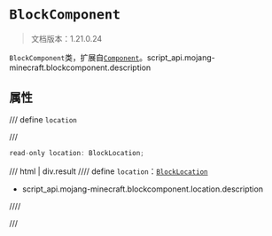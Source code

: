 # `BlockComponent`

> 文档版本：1.21.0.24

`BlockComponent`类，扩展自[`Component`](./component.md)。script_api.mojang-minecraft.blockcomponent.description

## 属性

/// define
`location`


///

```js
read-only location: BlockLocation;
```

/// html | div.result
//// define
`location`：[`BlockLocation`](./blocklocation.md)

- script_api.mojang-minecraft.blockcomponent.location.description


////

///

